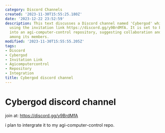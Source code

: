 ```yaml
---
category: Discord Channels
created: '2023-11-30T15:55:25.180Z'
date: '2023-12-22 23:52:59'
description: This text discusses a Discord channel named 'Cybergod' which can be joined
  using the invitation link https://discord.gg/y9BrdMfA. It is set to be integrated
  into an agi-computer-control repository, suggesting collaboration and communication
  among its members.
modified: '2023-11-30T15:55:55.205Z'
tags:
- Discord
- Cybergod
- Invitation Link
- Agicomputercontrol
- Repository
- Integration
title: Cybergod discord channel
---
```


# Cybergod discord channel

join at: https://discord.gg/y9BrdMfA

i plan to intergrate it to my agi-computer-control repo.
